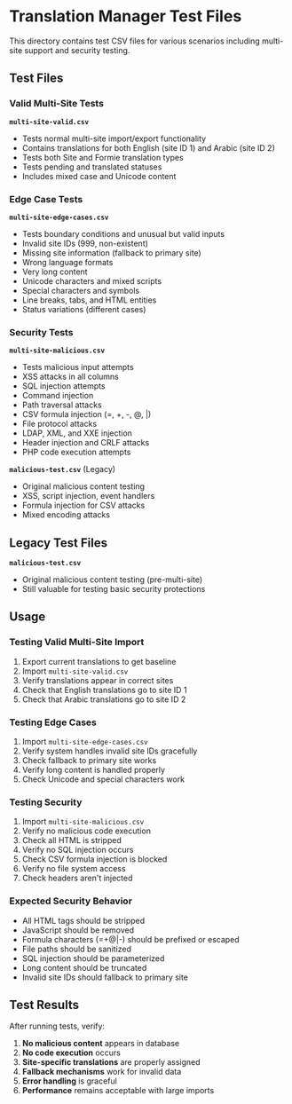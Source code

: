 # Translation Manager Test Files

This directory contains test CSV files for various scenarios including multi-site support and security testing.

## Test Files

### Valid Multi-Site Tests

**`multi-site-valid.csv`**
- Tests normal multi-site import/export functionality
- Contains translations for both English (site ID 1) and Arabic (site ID 2) 
- Tests both Site and Formie translation types
- Tests pending and translated statuses
- Includes mixed case and Unicode content

### Edge Case Tests

**`multi-site-edge-cases.csv`**
- Tests boundary conditions and unusual but valid inputs
- Invalid site IDs (999, non-existent)
- Missing site information (fallback to primary site)
- Wrong language formats
- Very long content
- Unicode characters and mixed scripts
- Special characters and symbols
- Line breaks, tabs, and HTML entities
- Status variations (different cases)

### Security Tests

**`multi-site-malicious.csv`**
- Tests malicious input attempts
- XSS attacks in all columns
- SQL injection attempts
- Command injection
- Path traversal attacks
- CSV formula injection (=, +, -, @, |)
- File protocol attacks
- LDAP, XML, and XXE injection
- Header injection and CRLF attacks
- PHP code execution attempts

**`malicious-test.csv`** (Legacy)
- Original malicious content testing
- XSS, script injection, event handlers
- Formula injection for CSV attacks
- Mixed encoding attacks

## Legacy Test Files

**`malicious-test.csv`**
- Original malicious content testing (pre-multi-site)
- Still valuable for testing basic security protections

## Usage

### Testing Valid Multi-Site Import
1. Export current translations to get baseline
2. Import `multi-site-valid.csv`
3. Verify translations appear in correct sites
4. Check that English translations go to site ID 1
5. Check that Arabic translations go to site ID 2

### Testing Edge Cases
1. Import `multi-site-edge-cases.csv`
2. Verify system handles invalid site IDs gracefully
3. Check fallback to primary site works
4. Verify long content is handled properly
5. Check Unicode and special characters work

### Testing Security
1. Import `multi-site-malicious.csv`
2. Verify no malicious code execution
3. Check all HTML is stripped
4. Verify no SQL injection occurs
5. Check CSV formula injection is blocked
6. Verify no file system access
7. Check headers aren't injected

### Expected Security Behavior
- All HTML tags should be stripped
- JavaScript should be removed
- Formula characters (=+@|-) should be prefixed or escaped
- File paths should be sanitized
- SQL injection should be parameterized
- Long content should be truncated
- Invalid site IDs should fallback to primary site

## Test Results

After running tests, verify:
1. **No malicious content** appears in database
2. **No code execution** occurs
3. **Site-specific translations** are properly assigned
4. **Fallback mechanisms** work for invalid data
5. **Error handling** is graceful
6. **Performance** remains acceptable with large imports